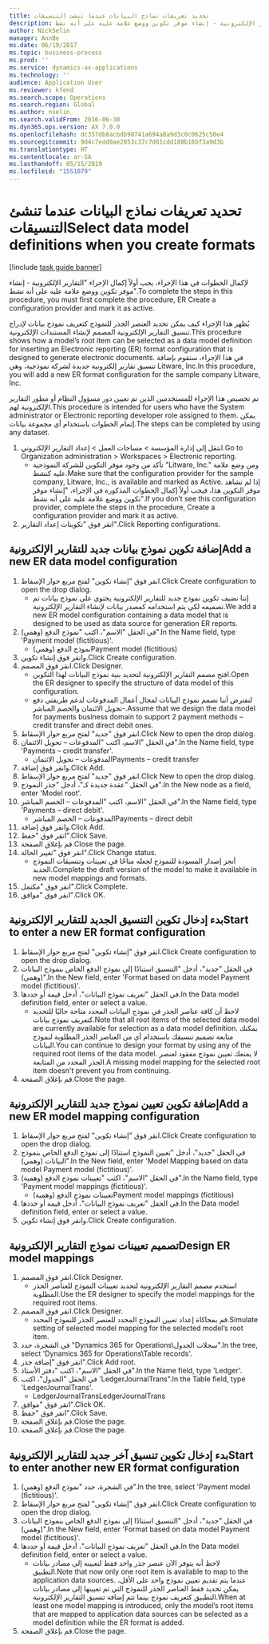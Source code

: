 ```yaml
---
title: تحديد تعريفات نماذج البيانات عندما تنشئ التنسيقات
description: لإكمال الخطوات في هذا الإجراء، يجب أولاً إكمال الإجراء "التقارير الإلكترونية - إنشاء موفر تكوين ووضع علامة عليه على أنه نشط‬".
author: NickSelin
manager: AnnBe
ms.date: 06/19/2017
ms.topic: business-process
ms.prod: ''
ms.service: dynamics-ax-applications
ms.technology: ''
audience: Application User
ms.reviewer: kfend
ms.search.scope: Operations
ms.search.region: Global
ms.author: nselin
ms.search.validFrom: 2016-06-30
ms.dyn365.ops.version: AX 7.0.0
ms.openlocfilehash: dc357db8acbdb98741a694a8a9d3c0c0625c50e4
ms.sourcegitcommit: 9d4c7edd0ae2053c37c7d81cdd180b16bf3a9d3b
ms.translationtype: HT
ms.contentlocale: ar-SA
ms.lasthandoff: 05/15/2019
ms.locfileid: "1551079"
---
```

# <a name="select-data-model-definitions-when-you-create-formats"></a><span data-ttu-id="a0248-103">تحديد تعريفات نماذج البيانات عندما تنشئ التنسيقات</span><span class="sxs-lookup"><span data-stu-id="a0248-103">Select data model definitions when you create formats</span></span>

[!include [task guide banner](../../includes/task-guide-banner.md)]

<span data-ttu-id="a0248-104">لإكمال الخطوات في هذا الإجراء، يجب أولاً إكمال الإجراء "التقارير الإلكترونية - إنشاء موفر تكوين ووضع علامة عليه على أنه نشط‬".</span><span class="sxs-lookup"><span data-stu-id="a0248-104">To complete the steps in this procedure, you must first complete the procedure, ER Create a configuration provider and mark it as active.</span></span> 

<span data-ttu-id="a0248-105">يُظهر هذا الإجراء كيف يمكن تحديد العنصر الجذر للنموذج كتعريف نموذج بيانات لإدراج تنسيق التقارير الإلكترونية المصمم لإنشاء المستندات الإلكترونية.</span><span class="sxs-lookup"><span data-stu-id="a0248-105">This procedure shows how a model’s root item can be selected as a data model definition for inserting an Electronic reporting (ER) format configuration that is designed to generate electronic documents.</span></span> <span data-ttu-id="a0248-106">في هذا الإجراء، ستقوم بإضافة تنسيق تقارير إلكترونية جديدة لشركة نموذجية، وهي Litware, Inc.</span><span class="sxs-lookup"><span data-stu-id="a0248-106">In this procedure, you will add a new ER format configuration for the sample company Litware, Inc.</span></span> 

<span data-ttu-id="a0248-107">تم تخصيص هذا الإجراء للمستخدمين الذين تم تعيين دور مسؤول النظام أو مطور التقارير الإلكترونية لهم.</span><span class="sxs-lookup"><span data-stu-id="a0248-107">This procedure is intended for users who have the System administrator or Electronic reporting developer role assigned to them.</span></span> <span data-ttu-id="a0248-108">يمكن إتمام الخطوات باستخدام أي مجموعة بيانات.</span><span class="sxs-lookup"><span data-stu-id="a0248-108">The steps can be completed by using any dataset.</span></span>

1. <span data-ttu-id="a0248-109">انتقل إلى إدارة المؤسسة > مساحات العمل‬ > إعداد التقارير الإلكتروني‬.</span><span class="sxs-lookup"><span data-stu-id="a0248-109">Go to Organization administration > Workspaces > Electronic reporting.</span></span>
    * <span data-ttu-id="a0248-110">تأكد من وجود موفر التكوين للشركة النموذجية "Litware, Inc." ومن وضع علامة عليه كنشط.</span><span class="sxs-lookup"><span data-stu-id="a0248-110">Make sure that the configuration provider for the sample company, Litware, Inc., is available and marked as Active.</span></span> <span data-ttu-id="a0248-111">إذا لم تشاهد موفر التكوين هذا، فيجب أولاً إكمال الخطوات المذكورة في الإجراء، "إنشاء موفر تكوين ووضع علامة عليه على أنه نشط‬".</span><span class="sxs-lookup"><span data-stu-id="a0248-111">If you don’t see this configuration provider, complete the steps in the procedure, Create a configuration provider and mark it as active.</span></span>  
2. <span data-ttu-id="a0248-112">انقر فوق "تكوينات إعداد التقارير‬".</span><span class="sxs-lookup"><span data-stu-id="a0248-112">Click Reporting configurations.</span></span>

## <a name="add-a-new-er-data-model-configuration"></a><span data-ttu-id="a0248-113">إضافة تكوين نموذج بيانات جديد للتقارير الإلكترونية</span><span class="sxs-lookup"><span data-stu-id="a0248-113">Add a new ER data model configuration</span></span>
1. <span data-ttu-id="a0248-114">انقر فوق "إنشاء تكوين" لفتح مربع حوار الإسقاط‬.</span><span class="sxs-lookup"><span data-stu-id="a0248-114">Click Create configuration to open the drop dialog.</span></span>
    * <span data-ttu-id="a0248-115">إننا نضيف تكوين نموذج جديد للتقارير الإلكترونية يحتوي على نموذج بيانات تم تصميمه لكي يتم استخدامه كمصدر بيانات لإنشاء التقارير الإلكترونية.</span><span class="sxs-lookup"><span data-stu-id="a0248-115">We add a new ER model configuration containing a data model that is designed to be used as data source for generation ER reports.</span></span>  
2. <span data-ttu-id="a0248-116">في الحقل "الاسم"، اكتب "نموذج الدفع (وهمي)".</span><span class="sxs-lookup"><span data-stu-id="a0248-116">In the Name field, type 'Payment model (fictitious)'.</span></span>
    * <span data-ttu-id="a0248-117">نموذج الدفع (وهمي)</span><span class="sxs-lookup"><span data-stu-id="a0248-117">Payment model (fictitious)</span></span>  
3. <span data-ttu-id="a0248-118">وانقر فوق إنشاء تكوين.</span><span class="sxs-lookup"><span data-stu-id="a0248-118">Click Create configuration.</span></span>
4. <span data-ttu-id="a0248-119">انقر فوق المصمم.</span><span class="sxs-lookup"><span data-stu-id="a0248-119">Click Designer.</span></span>
    * <span data-ttu-id="a0248-120">افتح مصمم التقارير الإلكترونية لتحديد بنية نموذج البيانات لهذا التكوين.</span><span class="sxs-lookup"><span data-stu-id="a0248-120">Open the ER designer to specify the structure of data model of this configuration.</span></span>  
    * <span data-ttu-id="a0248-121">لنفترض أننا نصمم نموذج البيانات لمجال أعمال المدفوعات لدعم طريقتي دفع -تحويل الائتمان والخصم المباشر.</span><span class="sxs-lookup"><span data-stu-id="a0248-121">Assume that we design the data model for payments business domain to support 2 payment methods – credit transfer and direct debit ones.</span></span>  
5. <span data-ttu-id="a0248-122">انقر فوق "جديد" لفتح مربع حوار الإسقاط‬.</span><span class="sxs-lookup"><span data-stu-id="a0248-122">Click New to open the drop dialog.</span></span>
6. <span data-ttu-id="a0248-123">في الحقل "الاسم، اكتب "المدفوعات – تحويل الائتمان‬".</span><span class="sxs-lookup"><span data-stu-id="a0248-123">In the Name field, type 'Payments – credit transfer'.</span></span>
    * <span data-ttu-id="a0248-124">المدفوعات – تحويل الائتمان</span><span class="sxs-lookup"><span data-stu-id="a0248-124">Payments – credit transfer</span></span>  
7. <span data-ttu-id="a0248-125">وانقر فوق إضافة.</span><span class="sxs-lookup"><span data-stu-id="a0248-125">Click Add.</span></span>
8. <span data-ttu-id="a0248-126">انقر فوق "جديد" لفتح مربع حوار الإسقاط‬.</span><span class="sxs-lookup"><span data-stu-id="a0248-126">Click New to open the drop dialog.</span></span>
9. <span data-ttu-id="a0248-127">في الحقل "عقدة جديدة كـ‬"، أدخل "جذر النموذج‬".</span><span class="sxs-lookup"><span data-stu-id="a0248-127">In the New node as a field, enter 'Model root'.</span></span>
10. <span data-ttu-id="a0248-128">في الحقل "الاسم، اكتب "المدفوعات – الخصم المباشر‬".</span><span class="sxs-lookup"><span data-stu-id="a0248-128">In the Name field, type 'Payments – direct debit'.</span></span>
    * <span data-ttu-id="a0248-129">المدفوعات – الخصم المباشر</span><span class="sxs-lookup"><span data-stu-id="a0248-129">Payments – direct debit</span></span>  
11. <span data-ttu-id="a0248-130">وانقر فوق إضافة.</span><span class="sxs-lookup"><span data-stu-id="a0248-130">Click Add.</span></span>
12. <span data-ttu-id="a0248-131">انقر فوق "حفظ".</span><span class="sxs-lookup"><span data-stu-id="a0248-131">Click Save.</span></span>
13. <span data-ttu-id="a0248-132">قم بإغلاق الصفحة.</span><span class="sxs-lookup"><span data-stu-id="a0248-132">Close the page.</span></span>
14. <span data-ttu-id="a0248-133">انقر فوق "تغيير الحالة".</span><span class="sxs-lookup"><span data-stu-id="a0248-133">Click Change status.</span></span>
    * <span data-ttu-id="a0248-134">أنجز إصدار المسودة للنموذج لجعله متاحًا في تعيينات وتنسيقات النموذج الجديد.</span><span class="sxs-lookup"><span data-stu-id="a0248-134">Complete the draft version of the model to make it available in new model mappings and formats.</span></span>  
15. <span data-ttu-id="a0248-135">انقر فوق "مكتمل".</span><span class="sxs-lookup"><span data-stu-id="a0248-135">Click Complete.</span></span>
16. <span data-ttu-id="a0248-136">انقر فوق "موافق".</span><span class="sxs-lookup"><span data-stu-id="a0248-136">Click OK.</span></span>

## <a name="start-to-enter-a-new-er-format-configuration"></a><span data-ttu-id="a0248-137">بدء إدخال تكوين التنسيق الجديد للتقارير الإلكترونية</span><span class="sxs-lookup"><span data-stu-id="a0248-137">Start to enter a new ER format configuration</span></span>
1. <span data-ttu-id="a0248-138">انقر فوق "إنشاء تكوين" لفتح مربع حوار الإسقاط‬.</span><span class="sxs-lookup"><span data-stu-id="a0248-138">Click Create configuration to open the drop dialog.</span></span>
2. <span data-ttu-id="a0248-139">في الحقل "جديد"، أدخل "التنسيق استنادًا إلى نموذج الدفع الخاص بنموذج البيانات (وهمي)".</span><span class="sxs-lookup"><span data-stu-id="a0248-139">In the New field, enter 'Format based on data model Payment model (fictitious)'.</span></span>
3. <span data-ttu-id="a0248-140">في الحقل "تعريف نموذج البيانات"، أدخل قيمة أو حددها.</span><span class="sxs-lookup"><span data-stu-id="a0248-140">In the Data model definition field, enter or select a value.</span></span>
    * <span data-ttu-id="a0248-141">لاحظ أن كافة عناصر الجذر في نموذج البيانات المحدد متاحة حاليًا للتحديد كتعريف نموذج بيانات.</span><span class="sxs-lookup"><span data-stu-id="a0248-141">Note that all root items of the selected data model are currently available for selection as a data model definition.</span></span> <span data-ttu-id="a0248-142">يمكنك متابعة تصميم تنسيقك باستخدام أي من العناصر الجذر المطلوبة لنموذج البيانات.</span><span class="sxs-lookup"><span data-stu-id="a0248-142">You can continue to design your format by using any of the required root items of the data model.</span></span> <span data-ttu-id="a0248-143">لا يمنعك تعيين نموذج مفقود لعنصر الجذر المحدد من المتابعة.</span><span class="sxs-lookup"><span data-stu-id="a0248-143">A missing model mapping for the selected root item doesn't prevent you from continuing.</span></span>  
4. <span data-ttu-id="a0248-144">قم بإغلاق الصفحة.</span><span class="sxs-lookup"><span data-stu-id="a0248-144">Close the page.</span></span>

## <a name="add-a-new-er-model-mapping-configuration"></a><span data-ttu-id="a0248-145">إضافة تكوين تعيين نموذج جديد للتقارير الإلكترونية</span><span class="sxs-lookup"><span data-stu-id="a0248-145">Add a new ER model mapping configuration</span></span>
1. <span data-ttu-id="a0248-146">انقر فوق "إنشاء تكوين" لفتح مربع حوار الإسقاط‬.</span><span class="sxs-lookup"><span data-stu-id="a0248-146">Click Create configuration to open the drop dialog.</span></span>
2. <span data-ttu-id="a0248-147">في الحقل "جديد"، أدخل "تعيين النموذج استنادًا إلى نموذج الدفع الخاص بنموذج البيانات (وهمي)".</span><span class="sxs-lookup"><span data-stu-id="a0248-147">In the New field, enter 'Model Mapping based on data model Payment model (fictitious)'.</span></span>
3. <span data-ttu-id="a0248-148">في الحقل "الاسم"، اكتب "تعيينات نموذج الدفع (وهمية)‬".</span><span class="sxs-lookup"><span data-stu-id="a0248-148">In the Name field, type 'Payment model mappings (fictitious)'.</span></span>
    * <span data-ttu-id="a0248-149">تعيينات نموذج الدفع (وهمية)</span><span class="sxs-lookup"><span data-stu-id="a0248-149">Payment model mappings (fictitious)</span></span>  
4. <span data-ttu-id="a0248-150">في الحقل "تعريف نموذج البيانات"، أدخل قيمة أو حددها.</span><span class="sxs-lookup"><span data-stu-id="a0248-150">In the Data model definition field, enter or select a value.</span></span>
5. <span data-ttu-id="a0248-151">وانقر فوق إنشاء تكوين.</span><span class="sxs-lookup"><span data-stu-id="a0248-151">Click Create configuration.</span></span>

## <a name="design-er-model-mappings"></a><span data-ttu-id="a0248-152">تصميم تعيينات نموذج التقارير الإلكترونية</span><span class="sxs-lookup"><span data-stu-id="a0248-152">Design ER model mappings</span></span>
1. <span data-ttu-id="a0248-153">انقر فوق المصمم.</span><span class="sxs-lookup"><span data-stu-id="a0248-153">Click Designer.</span></span>
    * <span data-ttu-id="a0248-154">استخدم مصمم التقارير الإلكترونية لتحديد تعيينات النموذج للعناصر الجذر المطلوبة.</span><span class="sxs-lookup"><span data-stu-id="a0248-154">Use the ER designer to specify the model mappings for the required root items.</span></span>  
2. <span data-ttu-id="a0248-155">انقر فوق المصمم.</span><span class="sxs-lookup"><span data-stu-id="a0248-155">Click Designer.</span></span>
    * <span data-ttu-id="a0248-156">قم بمحاكاة إعداد تعيين النموذج المحدد للعنصر الجذر للنموذج المحدد.</span><span class="sxs-lookup"><span data-stu-id="a0248-156">Simulate setting of selected model mapping for the selected model’s root item.</span></span>  
3. <span data-ttu-id="a0248-157">في الشجرة، حدد "Dynamics 365 for Operations\سجلات الجدول".</span><span class="sxs-lookup"><span data-stu-id="a0248-157">In the tree, select 'Dynamics 365 for Operations\Table records'.</span></span>
4. <span data-ttu-id="a0248-158">انقر فوق "إضافة جذر".</span><span class="sxs-lookup"><span data-stu-id="a0248-158">Click Add root.</span></span>
5. <span data-ttu-id="a0248-159">في الحقل "الاسم"، اكتب "دفتر الأستاذ".</span><span class="sxs-lookup"><span data-stu-id="a0248-159">In the Name field, type 'Ledger'.</span></span>
6. <span data-ttu-id="a0248-160">في الحقل "الجدول"، اكتب 'LedgerJournalTrans".</span><span class="sxs-lookup"><span data-stu-id="a0248-160">In the Table field, type 'LedgerJournalTrans'.</span></span>
    * <span data-ttu-id="a0248-161">LedgerJournalTrans</span><span class="sxs-lookup"><span data-stu-id="a0248-161">LedgerJournalTrans</span></span>  
7. <span data-ttu-id="a0248-162">انقر فوق "موافق".</span><span class="sxs-lookup"><span data-stu-id="a0248-162">Click OK.</span></span>
8. <span data-ttu-id="a0248-163">انقر فوق "حفظ".</span><span class="sxs-lookup"><span data-stu-id="a0248-163">Click Save.</span></span>
9. <span data-ttu-id="a0248-164">قم بإغلاق الصفحة.</span><span class="sxs-lookup"><span data-stu-id="a0248-164">Close the page.</span></span>
10. <span data-ttu-id="a0248-165">قم بإغلاق الصفحة.</span><span class="sxs-lookup"><span data-stu-id="a0248-165">Close the page.</span></span>

## <a name="start-to-enter-another-new-er-format-configuration"></a><span data-ttu-id="a0248-166">بدء إدخال تكوين تنسيق آخر جديد للتقارير الإلكترونية</span><span class="sxs-lookup"><span data-stu-id="a0248-166">Start to enter another new ER format configuration</span></span>
1. <span data-ttu-id="a0248-167">في الشجرة، حدد "نموذج الدفع (وهمي)‬".</span><span class="sxs-lookup"><span data-stu-id="a0248-167">In the tree, select 'Payment model (fictitious)'.</span></span>
2. <span data-ttu-id="a0248-168">انقر فوق "إنشاء تكوين" لفتح مربع حوار الإسقاط‬.</span><span class="sxs-lookup"><span data-stu-id="a0248-168">Click Create configuration to open the drop dialog.</span></span>
3. <span data-ttu-id="a0248-169">في الحقل "جديد"، أدخل "التنسيق استنادًا إلى نموذج الدفع الخاص بنموذج البيانات (وهمي)".</span><span class="sxs-lookup"><span data-stu-id="a0248-169">In the New field, enter 'Format based on data model Payment model (fictitious)'.</span></span>
4. <span data-ttu-id="a0248-170">في الحقل "تعريف نموذج البيانات"، أدخل قيمة أو حددها.</span><span class="sxs-lookup"><span data-stu-id="a0248-170">In the Data model definition field, enter or select a value.</span></span>
    * <span data-ttu-id="a0248-171">لاحظ أنه يتوفر الآن عنصر جذر واحد فقط لتعيينه إلى مصادر بيانات التطبيق.</span><span class="sxs-lookup"><span data-stu-id="a0248-171">Note that now only one root item is available to map to the application data sources.</span></span> <span data-ttu-id="a0248-172">عندما يتم تقديم تعيين نموذج واحد على الأقل، يمكن تحديد فقط العناصر الجذر للنموذج التي تم تعيينها إلى مصادر بيانات التطبيق كتعريف نموذج بينما تتم إضافة تنسيق التقارير الإلكترونية.</span><span class="sxs-lookup"><span data-stu-id="a0248-172">When at least one model mapping is introduced, only the model’s root items that are mapped to application data sources can be selected as a model definition while the ER format is added.</span></span>   
5. <span data-ttu-id="a0248-173">قم بإغلاق الصفحة.</span><span class="sxs-lookup"><span data-stu-id="a0248-173">Close the page.</span></span>

